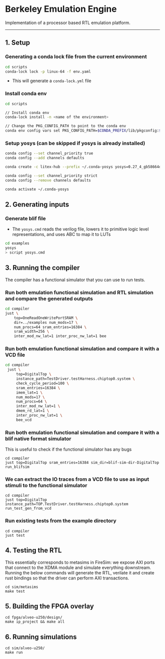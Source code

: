 # Berkeley Emulation Engine

Implementation of a processor based RTL emulation platform.

---

## 1. Setup

### Generating a conda lock file from the current environment

```bash
cd scripts
conda-lock lock -p linux-64 -f env.yaml
```

- This will generate a `conda-lock.yml` file

### Install conda env

```bash
cd scripts

// Install conda env
conda-lock install -n <name of the environment>

// Change the PKG_CONFIG_PATH to point to the conda env
conda env config vars set PKG_CONFIG_PATH=$CONDA_PREFIX/lib/pkgconfig:$PKG_CONFIG_PATH
```

### Setup yosys (can be skipped if yosys is already installed)

```bash
conda config --set channel_priority true
conda config --add channels defaults

conda create -c litex-hub --prefix ~/.conda-yosys yosys=0.27_4_gb58664d44

conda config --set channel_priority strict
conda config --remove channels defaults

conda activate ~/.conda-yosys
```


## 2. Generating inputs

### Generate blif file

- The `yosys.cmd` reads the verilog file, lowers it to primitive logic level representations, and uses ABC to map it to LUTs

```bash
cd examples
yosys
> script yosys.cmd
```

## 3. Running the compiler

The compiler has a functional simulator that you can use to run tests.

### Run both emulation functional simulation and RTL simulation and compare the generated outputs

```bash
cd compiler
just \
    top=OneReadOneWritePortSRAM \
    dir=../examples num_mods=17 \
    num_procs=64 sram_entries=16384 \
    sram_width=256 \
    inter_mod_nw_lat=1 inter_proc_nw_lat=1 bee
```

### Run both emulation functional simulation and compare it with a VCD file

```bash
cd compiler
 just \
     top=DigitalTop \
     instance_path=TestDriver.testHarness.chiptop0.system \
     check_cycle_period=100 \
     sram_entries=16384 \
     imem_lat=1 \
     num_mods=17 \
     num_procs=64 \
     inter_mod_nw_lat=1 \
     dmem_rd_lat=1 \
     inter_proc_nw_lat=1 \
     bee_vcd
```

### Run both emulation functional simulation and compare it with a blif native format simulator

This is useful to check if the functional simulator has any bugs

```
cd compiler
just top=DigitalTop sram_entries=16384 sim_dir=blif-sim-dir-DigitalTop run_blifsim
```

### We can extract the IO traces from a VCD file to use as input stimuli to the functional simulator

```
cd compiler
just top=DigitalTop instance_path=TOP.TestDriver.testHarness.chiptop0.system run_test_gen_from_vcd
```

### Run existing tests from the example directory

```
cd compiler
just test
```

## 4. Testing the RTL

This essentially corresponds to metasims in FireSim: we expose AXI ports that connect to the XDMA module and simulate everything downstream.
Running the below commands will generate the RTL, verilate it and create rust bindings so that the driver can perform AXI transactions.

```
cd sim/metasims
make test
```

## 5. Building the FPGA overlay

```
cd fpga/alveo-u250/design/
make ip_project && make all
```

## 6. Running simulations

```
cd sim/alveo-u250/
make run
```
